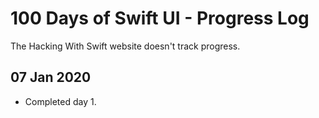 # 100 Days of Swift UI - Progress Log

The Hacking With Swift website doesn't track progress. 

## 07 Jan 2020
* Completed day 1.
